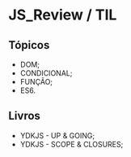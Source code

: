 # JS_Review / TIL


## Tópicos

* DOM;
* CONDICIONAL;
* FUNÇÃO;
* ES6.

## Livros
* YDKJS - UP & GOING;
* YDKJS - SCOPE & CLOSURES;
